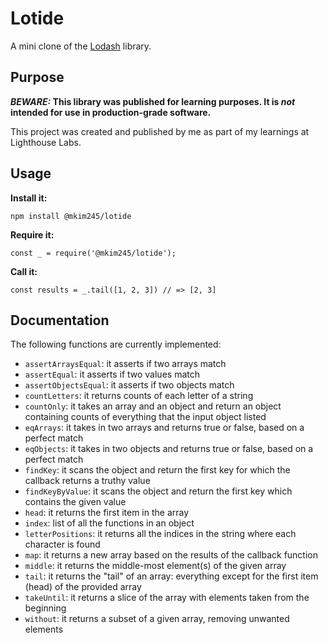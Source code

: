# Lotide

A mini clone of the [Lodash](https://lodash.com) library.

## Purpose

**_BEWARE:_ This library was published for learning purposes. It is _not_ intended for use in production-grade software.**

This project was created and published by me as part of my learnings at Lighthouse Labs. 

## Usage

**Install it:**

`npm install @mkim245/lotide`

**Require it:**

`const _ = require('@mkim245/lotide');`

**Call it:**

`const results = _.tail([1, 2, 3]) // => [2, 3]`

## Documentation

The following functions are currently implemented:

* `assertArraysEqual`: it asserts if two arrays match
* `assertEqual`: it asserts if two values match
* `assertObjectsEqual`: it asserts if two objects match
* `countLetters`: it returns counts of each letter of a string
* `countOnly`: it takes an array and an object and return an object containing counts of everything that the input object listed
* `eqArrays`: it takes in two arrays and returns true or false, based on a perfect match
* `eqObjects`: it takes in two objects and returns true or false, based on a perfect match
* `findKey`: it scans the object and return the first key for which the callback returns a truthy value
* `findKeyByValue`: it scans the object and return the first key which contains the given value
* `head`: it returns the first item in the array
* `index`: list of all the functions in an object
* `letterPositions`: it returns all the indices in the string where each character is found
* `map`: it returns a new array based on the results of the callback function
* `middle`: it returns the middle-most element(s) of the given array
* `tail`: it returns the "tail" of an array: everything except for the first item (head) of the provided array
* `takeUntil`: it returns a slice of the array with elements taken from the beginning
* `without`: it returns a subset of a given array, removing unwanted elements
